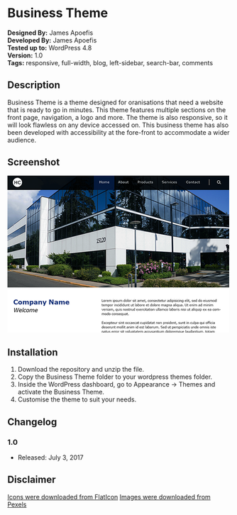 # Business Theme

**Designed By:** James Apoefis <br>
**Developed By:** James Apoefis <br>
**Tested up to:** WordPress 4.8 <br>
**Version:** 1.0 <br>
**Tags:** responsive, full-width, blog, left-sidebar, search-bar, comments

## Description

Business Theme is a theme designed for oranisations that need a website that is ready to go in minutes. This theme features multiple sections on the front page, navigation, a logo and more. The theme is also responsive, so it will look flawless on any device accessed on. This business theme has also been developed with accessibility at the fore-front to accommodate a wider audience.

## Screenshot

![Front Page](/assets/images/screenshot_small.png?raw=true "Front Page")

## Installation

1. Download the repository and unzip the file.
2. Copy the Business Theme folder to your wordpress themes folder.
3. Inside the WordPress dashboard, go to Appearance -> Themes and activate the Business Theme.
4. Customise the theme to suit your needs.

## Changelog

### 1.0
* Released: July 3, 2017

## Disclaimer

[Icons were downloaded from FlatIcon](https://www.flaticon.com/)
[Images were downloaded from Pexels](https://www.pexels.com/)